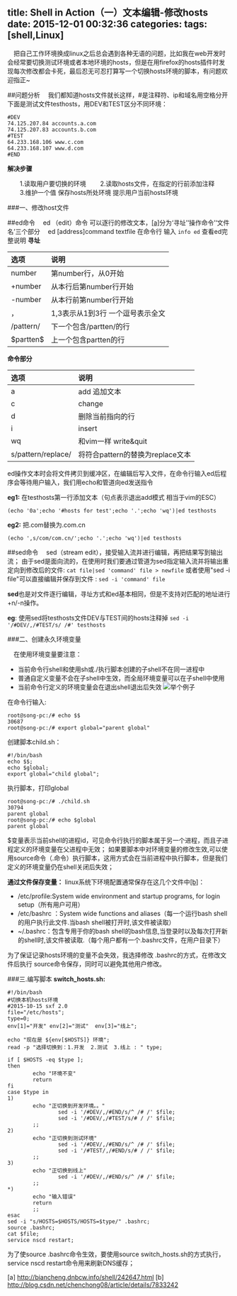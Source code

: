 title: Shell in Action（一）文本编辑-修改hosts
date: 2015-12-01 00:32:36
categories: 
tags: [shell,Linux]
---

　把自己工作环境换成linux之后总会遇到各种无语的问题，比如我在web开发时会经常要切换测试环境或者本地环境的hosts，但是在用firefox的hosts插件时发现每次修改都会卡死，最后忍无可忍打算写一个切换hosts环境的脚本，有问题欢迎指正~



##问题分析
　我们都知道hosts文件就长这样，#是注释符、ip和域名用空格分开
下面是测试文件testhosts，用DEV和TEST区分不同环境：

```
#DEV
74.125.207.84 accounts.a.com
74.125.207.83 accounts.b.com
#TEST
64.233.168.106 www.c.com
64.233.168.107 www.d.com
#END
```
**解决步骤**


　　1.读取用户要切换的环境
　　2.读取hosts文件，在指定的行前添加注释
　　3.维护一个值 保存hosts所处环境 提示用户当前hosts环境
<!--more-->
###一、修改host文件

##ed命令
　ed （edit）命令 可以逐行的修改文本，[[a]](#1)分为‘寻址’‘操作命令’‘文件名’三个部分
　ed [address]command textfile
在命令行 输入 `info ed` 查看ed完整说明 
**寻址**

| 选项        | 说明           |
|:------------- |:-------------| 
| number      | 第number行，从0开始 | 
|+number      | 从本行后第number行开始 | 
| -number      | 从本行前第number行开始 | 
|   ，    | 1,3表示从1到3行 一个逗号表示全文 | 
| /pattern/|下一个包含/partten/的行|
| \$partten\$|上一个包含partten的行|

**命令部分**

| 选项        | 说明           |
|:------------- |:-------------| 
| a  | add 追加文本 | 
|c | change| 
| d   | 删除当前指向的行 | 
| i   |insert | 
| wq   |和vim一样 write&quit | 
| s/pattern/replace/  |将符合pattern的替换为replace文本 | 
ed操作文本时会将文件拷贝到缓冲区，在编辑后写入文件，在命令行输入ed后程序会等待用户输入，我们用echo和管道向ed发送指令

**eg1:** 在testhosts第一行添加文本（句点表示退出add模式 相当于vim的ESC）
```shell
(echo '0a';echo '#hosts for test';echo '.';echo 'wq')|ed testhosts
```
**eg2:** 把.com替换为.com.cn
```shell
(echo ',s/com/com.cn/';echo '.';echo 'wq')|ed testhosts
```
##sed命令
　sed（stream edit），接受输入流并进行编辑，再把结果写到输出流；
由于sed是面向流的，在使用时我们要通过管道为sed指定输入流并将输出重定向到修改后的文件: 
`cat file|sed 'command' file > newfile`
或者使用"sed -i file"可以直接编辑并保存到文件 :
`sed -i 'command' file`

**sed**也是对文件逐行编辑，寻址方式和ed基本相同，但是不支持对匹配的地址进行+n/-n操作。

**eg**: 使用sed将testhosts文件DEV与TEST间的hosts注释掉
`sed -i '/#DEV/,/#TEST/s/ /#' testhosts`

###二、创建永久环境变量
    
　在使用环境变量要注意：

 - 当前命令行shell和使用sh或./执行脚本创建的子shell不在同一进程中
 - 普通自定义变量不会在子shell中生效，而全局环境变量可以在子shell中使用
 - 当前命令行定义的环境变量会在退出shell退出后失效
![举个例子][1]


在命令行输入:
``` 
root@song-pc:/# echo $$
30687
root@song-pc:/# export global="parent global"
```

创建脚本child.sh：

```
#!/bin/bash
echo $$;
echo $global;
export global="child global";
```
执行脚本，打印global
```
root@song-pc:/# ./child.sh 
30794
parent global
root@song-pc:/# echo $global
parent global
```
$变量表示当前shell的进程id，可见命令行执行的脚本属于另一个进程，而且子进程定义的环境变量在父进程中无效；
如果要脚本中对环境变量的修改生效,可以使用source命令（.命令）执行脚本，这用方式会在当前进程中执行脚本，但是我们定义的环境变量仍在shell关闭后失效；

**通过文件保存变量：**
linux系统下环境配置通常保存在这几个文件中[[b]](#2)：
- /etc/profile:System wide environment and startup programs, for login setup（所有用户可用）
- /etc/bashrc ：System wide functions and aliases（每一个运行bash shell的用户执行此文件.当bash shell被打开时,该文件被读取）
- ~/.bashrc：包含专用于你的bash shell的bash信息,当登录时以及每次打开新的shell时,该文件被读取.（每个用户都有一个.bashrc文件，在用户目录下）
 
为了保证记录hosts环境的变量不会失效，我选择修改 .bashrc的方式，在修改文件后执行 source命令保存，同时可以避免其他用户修改。

###三.编写脚本
**switch_hosts.sh:** 
```  
#!/bin/bash
#切换本机hosts环境
#2015-10-15 sxf 2.0 
file="/etc/hosts";
type=0;
env[1]="开发" env[2]="测试"  env[3]="线上";

echo "现在是 ${env[$HOSTS]} 环境";
read -p "选择切换到：1.开发  2.测试  3.线上 : " type;

if [ $HOSTS -eq $type ];
then
        echo "环境不变"
        return
fi
case $type in
1)
        echo "正切换到开发环境。。"
                sed -i '/#DEV/,/#END/s/^ /# /' $file;
                sed -i '/#DEV/,/#TEST/s/# / /' $file;
        ;;
2)
        echo "正切换到测试环境"
                sed -i '/#DEV/,/#END/s/^ /# /' $file;
                sed -i '/#TEST/,/#END/s/# / /' $file;
        ;;
3)
        echo "正切换到线上"
                sed -i '/#DEV/,/#END/s/^ /# /' $file;
        ;;
*)
        echo "输入错误"
        return
        ;;
esac
sed -i "s/HOSTS=$HOSTS/HOSTS=$type/" .bashrc;
source .bashrc;
cat $file;
service nscd restart;
```
为了使source .bashrc命令生效，要使用source switch_hosts.sh的方式执行，service nscd restart命令用来刷新DNS缓存；


[a] <span id = "1">http://biancheng.dnbcw.info/shell/242647.html</span>
[b] <span id = "2">http://blog.csdn.net/chenchong08/article/details/7833242</span>

  [1]: http://7xl4v5.com1.z0.glb.clouddn.com/example.jpg
